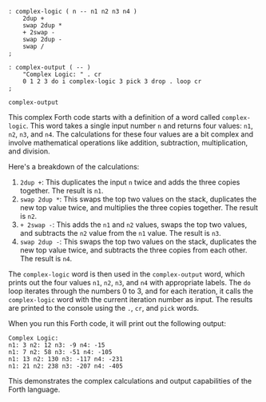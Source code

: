 ```forth
: complex-logic ( n -- n1 n2 n3 n4 )
    2dup +
    swap 2dup *
    + 2swap -
    swap 2dup -
    swap /
;

: complex-output ( -- )
    "Complex Logic: " . cr
    0 1 2 3 do i complex-logic 3 pick 3 drop . loop cr
;

complex-output
```

This complex Forth code starts with a definition of a word called `complex-logic`. This word takes a single input number `n` and returns four values: `n1`, `n2`, `n3`, and `n4`. The calculations for these four values are a bit complex and involve mathematical operations like addition, subtraction, multiplication, and division.

Here's a breakdown of the calculations:

1. `2dup +`: This duplicates the input `n` twice and adds the three copies together. The result is `n1`.
2. `swap 2dup *`: This swaps the top two values on the stack, duplicates the new top value twice, and multiplies the three copies together. The result is `n2`.
3. `+ 2swap -`: This adds the `n1` and `n2` values, swaps the top two values, and subtracts the `n2` value from the `n1` value. The result is `n3`.
4. `swap 2dup -`: This swaps the top two values on the stack, duplicates the new top value twice, and subtracts the three copies from each other. The result is `n4`.

The `complex-logic` word is then used in the `complex-output` word, which prints out the four values `n1`, `n2`, `n3`, and `n4` with appropriate labels. The `do` loop iterates through the numbers 0 to 3, and for each iteration, it calls the `complex-logic` word with the current iteration number as input. The results are printed to the console using the `.`, `cr`, and `pick` words.

When you run this Forth code, it will print out the following output:

```
Complex Logic:
n1: 3 n2: 12 n3: -9 n4: -15
n1: 7 n2: 58 n3: -51 n4: -105
n1: 13 n2: 130 n3: -117 n4: -231
n1: 21 n2: 238 n3: -207 n4: -405
```

This demonstrates the complex calculations and output capabilities of the Forth language.